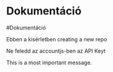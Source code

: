 # Dokumentáció

#Dokumentáció

Ebben a kisérletben creating a new repo

Ne feledd az accountjs-ben az API Keyt

This is a most important message.
